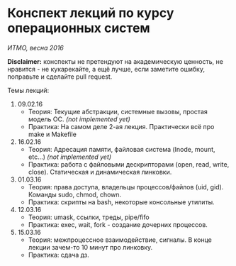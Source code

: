 # Конспект лекций по курсу операционных систем
*ИТМО, весна 2016*

**Disclaimer:** конспекты не претендуют на академическую ценность, не нравится - не кукарекайте, а ещё лучше, если заметите ошибку, поправьте и сделайте pull request.

Темы лекций:

1. 09.02.16  
    * Теория: Текущие абстракции, системные вызовы, простая модель ОС. *(not implemented yet)*
    * Практика: На самом деле 2-ая лекция. Практически всё про make и Makefile
2. 16.02.16
    * Теория: Адресация памяти, файловая система (Inode, mount, etc...) *(not implemented yet)*
    * Практика: работа с файловыми дескрипторами (open, read, write, close). Статическая и динамическая линковки.
3. 01.03.16
    * Теория: права доступа, владельцы процессов/файлов (uid, gid). Команды sudo, chmod, chown.
    * Практика: скрипты на bash, некоторые консольные утилиты.  
4. 12.03.16
    * Теория: umask, ссылки, треды, pipe/fifo
    * Практика: exec, wait, fork - создание дочерних процессов.
5. 15.03.16
    * Теория: межпроцессное взаимодействие, сигналы. В конце лекции зачем-то 10 минут про линковку.
    * Практика: сдача дз.